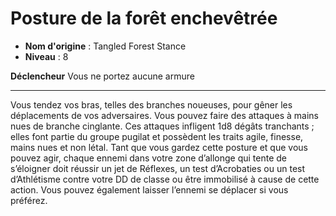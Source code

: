 # Posture de la forêt enchevêtrée

 * **Nom d'origine** : Tangled Forest Stance
 * **Niveau** : 8


<p><strong>Déclencheur</strong> Vous ne portez aucune armure</p>
<hr>
<p>Vous tendez vos bras, telles des branches noueuses, pour gêner les déplacements de vos adversaires. Vous pouvez faire des attaques à mains nues de branche cinglante. Ces attaques infligent 1d8 dégâts tranchants ; elles font partie du groupe pugilat et possèdent les traits agile, finesse, mains nues et non létal. Tant que vous gardez cette posture et que vous pouvez agir, chaque ennemi dans votre zone d’allonge qui tente de s’éloigner doit réussir un jet de Réflexes, un test d’Acrobaties ou un test d’Athlétisme contre votre DD de classe ou être immobilisé à cause de cette action. Vous pouvez également laisser l’ennemi se déplacer si vous préférez.</p>